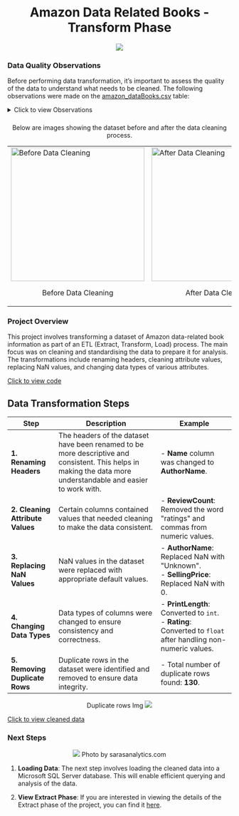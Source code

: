 
<h1 align="center"> Amazon Data Related Books - Transform Phase </h1>

<p align="center">
<img  src="https://github.com/user-attachments/assets/1f021b3e-c98e-4cca-b440-08e693ac6ead">
</p>

### Data Quality Observations

Before performing data transformation, it’s important to assess the quality of the data to understand what needs to be cleaned. The following observations were made on the 
[amazon_dataBooks.csv](https://github.com/TendaiPhikiso/Amazon_web_Scraping/blob/main/amazon_dataBooks.csv) table:
<details>
<summary>
Click to view Observations
</summary>
  
| **Column**               | **Observation**                                                                                                                                                                                                                             |
|--------------------------|---------------------------------------------------------------------------------------------------------------------------------------------------------------------------------------------------------------------------------------------|
| Column Headers           | Most header names are not descriptive, for instance, "title" and "name," which can make it difficult to understand what the column entails.                                                                                                 |
| title                    | No issue identified within the column other than renaming the header.                                                                                                                                                                       |
| name                     | Contains 10 null values and trailing text “\n(Author)” which needs to be removed as we only want the name of the author.                                                                                                                    |
| sellingPrice             | Contains 71 null values and the £ symbol, which needs to be removed if numerical analysis is to take place in the analysis phase.                                                                                                           |
| listingPrice             | Contains 183 null values, which we can assume means other books are not discounted. It has leading text “RRP: £” and “was: £” which need to be removed as the column will be used for numeric analysis.                                      |
| typeOfBook               | Contains 9 null values, and includes a hyphen and date which should be removed to keep only the book type (e.g., Paperback, Hardcover). Column also contains additional text for Kindle Edition book type e.g "1st Edition, Kindle Edition" or "[Print Replica] Kindle Edition". There are to be removed in order to keep the txt Kindle Edition only.                                                          |
| printLength              | Contains text values "Print length," and " pages" which need to be removed to retain only the numerical values. It has 77 null values.                                                                                                      |
| publicationDate          | Contains text "Publication date: " which needs to be removed to retain only the date values. Contains 10 null values.                                                                                                                       |
| rating                   | Contains text "out of 5 stars,” which is unnecessary as we know that the ratings will be out of 5. Other rows contain text such as “Previous slide of product details” instead of the review number itself, which can cause issues when converting the column into a numeric datatype. |
| reviews                  | Contains text “ratings” as well as a comma with other numeric values that are 4 digits long.                                                                                                                                                |
| availability             | Contains 1 null value. Some entries have text value such as "Usually dispatched within 2 to 3 days"  or "Only 3 left in stock (more on the way)."                                                                                                                                                                                                                   |

</details>

### 
<p align="center">
Below are images showing the dataset before and after the data cleaning process.
</p>

<table>
  <tr>
    <td><img src="https://github.com/user-attachments/assets/1eacab1c-4a6b-4eaa-b768-d1f6197effcb" alt="Before Data Cleaning" height="300" width="auto" style="display: block;"/> 
     <p align="center">Before Data Cleaning</p> </td>
    <td><img src="https://github.com/user-attachments/assets/b2993dff-4c0b-423f-b2c7-4c9efd1190bb" alt="After Data Cleaning" height="300" width="auto" style="display: block;"/>
    <p align="center">After Data Cleaning</p>
    </td>
  </tr>
</table>


### Project Overview

This project involves transforming a dataset of Amazon data-related book information as part of an ETL (Extract, Transform, Load) process. The main focus was on cleaning and standardising the data to prepare it for analysis. The transformations include renaming headers, cleaning attribute values, replacing NaN values, and changing data types of various attributes.

[Click to view code ](https://github.com/TendaiPhikiso/Amazon_web_Scraping_Transformation/blob/main/Amazon%20web%20scraping%20-%20Transformation%20Phase.ipynb)


## Data Transformation Steps

| Step                       | Description                                                                                             | Example                                                          |
|----------------------------|---------------------------------------------------------------------------------------------------------|------------------------------------------------------------------|
| **1. Renaming Headers**    | The headers of the dataset have been renamed to be more descriptive and consistent. This helps in making the data more understandable and easier to work with. | - **Name** column was changed to **AuthorName**. |
| **2. Cleaning Attribute Values** | Certain columns contained values that needed cleaning to make the data consistent. | - **ReviewCount**: Removed the word "ratings" and commas from numeric values. |
| **3. Replacing NaN Values** | NaN values in the dataset were replaced with appropriate default values.                              | - **AuthorName**: Replaced NaN with "Unknown".<br>- **SellingPrice**: Replaced NaN with 0. |
| **4. Changing Data Types** | Data types of columns were changed to ensure consistency and correctness.                            | - **PrintLength**: Converted to `int`.<br>- **Rating**: Converted to `float` after handling non-numeric values. |
| **5. Removing Duplicate Rows** | Duplicate rows in the dataset were identified and removed to ensure data integrity.              | - Total number of duplicate rows found: **130**. |


<p align="center">
  Duplicate rows Img
  
<img  src="https://github.com/user-attachments/assets/82f2588c-2778-4390-8db9-1f3b649dbc05">
</p>


[Click to view cleaned data ](https://github.com/TendaiPhikiso/Amazon_web_Scraping_Transformation/blob/main/cleaned-data.csv)


### Next Steps
<p align="center">
<img  src="https://github.com/user-attachments/assets/2fdd6687-cc13-4819-94f4-18483cf694b2">
  Photo by sarasanalytics.com
</p>

1. **Loading Data**: The next step involves loading the cleaned data into a Microsoft SQL Server database. This will enable efficient querying and analysis of the data.

2. **View Extract Phase**: If you are interested in viewing the details of the Extract phase of the project, you can find it [here](https://github.com/TendaiPhikiso/Amazon_web_Scraping).



